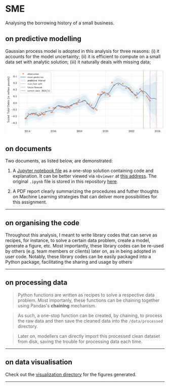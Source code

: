 SME
==============================

Analysing the borrowing history of a small business. 


## on predictive modelling
Gaussian process model is adopted in this analysis for three reasons:
(i) it accounts for the model uncertainty; 
(ii) it is efficient to compute on a small data set with analytic solution; 
(iii) it naturally deals with missing data;

![alt text](src/visualization/fig5.png "gaussian process modelling")


## on documents

Two documents, as listed below, are demonstrated:

1. A [Jupyter notebook file](https://nbviewer.org/github/leslieDLcy/SME/blob/main/notebooks/SME_assignment_byYuChen.ipynb#) as a one-stop solution containing code and explanation. It can be better viewed via `nbviewer` at [this address](https://nbviewer.org/github/leslieDLcy/SME/blob/main/notebooks/SME_assignment_byYuChen.ipynb#). The original `.ipynb` file is stored in this repository [here](notebooks/SME_assignment_byYuChen.ipynb).

2. A PDF report clearly summarizing the procedures and futher thoughts on Machine Learning strategies that can deliver more possibilities for this assignment. 

<hr>

## on organising the code

Throughout this analysis, I meant to write library codes that can serve as recipes, for instance, to solve a certain data problem, create a model, generate a figure, etc. Most importantly, these library codes can be re-used by others (e.g. team members or clients) later on, as in being adopted in user code. Notably, these library codes can be easily packaged into a Python package, facilitating the sharing and usage by others

<hr>

## on processing data

> Python functions are written as recipes to solve a respective data problem. Most importanly, these functions can be chaining together using Pandas's **chaining** mechanism.

> As such, a one-stop function can be created, by chaining, to process the raw data and then save the cleaned data into the `/data/processed` directory.

> Later on, modellers can directly import this processed clean dataset from disk, saving the trouble for processing data each time.

<hr>


## on data visualisation

Check out the [visualization directory](visualization) for the figures generated.








--------

